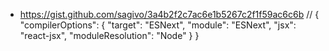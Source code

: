 - https://gist.github.com/sagivo/3a4b2f2c7ac6e1b5267c2f1f59ac6c6b
// {
  "compilerOptions": {
    "target": "ESNext",
    "module": "ESNext",
    "jsx": "react-jsx",
    "moduleResolution": "Node"
  }
}

